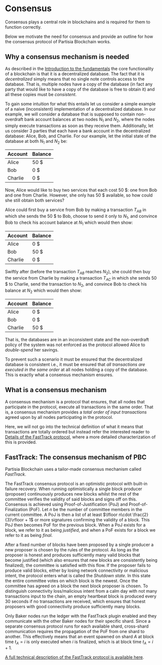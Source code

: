 # Consensus
Consensus plays a central role in blockchains and is required for them to function correctly. 

Below we motivate the need for consensus and provide an outline for how the consensus protocol of Partisia Blockchain works.

## Why a consensus mechanism is needed

As described in the [Introduction to the fundamentals](./introduction-to-the-fundamentals.md#what-is-a-blockchain) the core functionality of a blockchain is that it is a decentralized database. The fact that it is *decentralized* simply means that no single note controls access to the database. That is, multiple nodes have a copy of the database (in fact any party that would like to have a copy of the database is free to obtain it) and all these copies must be *consistent*.

To gain some intuition for what this entails let us consider a simple example of a naive (inconsistent) implementation of a decentralized database. In our example, we will consider a database that is supposed to contain non-overdraft bank account balances at two nodes $N_1$ and $N_2$, where the nodes simply execute transactions as soon as they receive them. Additionally, let us consider 3 parties that each have a bank account in the decentralized database: Alice, Bob, and Charlie. For our example, let the initial state of the database at both $N_1$ and $N_2$ be:

| Account | Balance |
|---------|---------|
| Alice   | 50 \$   |
| Bob     | 0 \$    |
| Charlie | 0 \$    |

Now, Alice would like to buy two services that each cost 50 \$: one from Bob and one from Charlie. However, she only has 50 \$ available, so how could she still obtain both services?

Alice could first buy a service from Bob by making a transaction $T_{AB}$ in which she sends the 50 \$ to Bob, choose to send it only to $N_1$, and convince Bob to check his account balance at $N_1$ which would then show: 

| Account | Balance |
|---------|---------|
| Alice   | 0  \$   |
| Bob     | 50 \$   |
| Charlie | 0 \$    |

Swiftly after (before the transaction $T_{AB}$ reaches $N_2$), she could then buy the service from Charlie by making a transaction $T_{AC}$ in which she sends 50 \$ to Charlie, send the transaction to $N_2$, and convince Bob to check his balance at $N_2$ which would then show: 

| Account | Balance |
|---------|---------|
| Alice   | 0  \$   |
| Bob     | 0 \$    |
| Charlie | 50 \$   |

That is, the databases are in an inconsistent state and the non-overdraft policy of the system was not enforced as the protocol allowed Alice to *double-spend* her savings.

To prevent such a scenario it must be ensured that the decentralized database is consistent i.e., it must be ensured that *all transactions are executed in the same order* at all nodes holding a copy of the database. This is exactly what a consensus mechanism ensures. 

## What is a consensus mechanism

A consensus mechanism is a protocol that ensures, that all nodes that participate in the protocol, execute all transactions in the same order. That is, a consensus mechanism provides a *total order of input transactions* agreed upon by all nodes participating in the protocol. 

Here, we will not go into the technical definition of what it means that transactions are totally ordered but instead refer the interested reader to [Details of the FastTrack protocol](#details-of-the-fasttrack-protocol), where a more detailed characterization of this is provided. 


## FastTrack: The consensus mechanism of PBC
Partisia Blockchain uses a tailor-made consensus mechanism called *FastTrack*. 

The FastTrack consensus protocol is an optimistic protocol with built-in failure recovery. When running optimistically a single block producer (proposer) continuously produces new blocks whilst the rest of the committee verifies the validity of said blocks and signs off on this. 
Consensus is achieved using Proof-of-Justification (PoJ) and Proof-of-Finalization (PoF). Let $n$ be the number of committee members in the current committee. A PoJ is then a list of at least $\lfloor n\cdot \frac{2}{3}\rfloor + 1$ or more signatures confirming the validity of a 
block. This PoJ then becomes PoF for the previous block. When a PoJ exists for a block, we refer to it as being *justified*, and when a PoF exists for a block we refer to it as being *final*.

After a fixed number of blocks have been proposed by a single producer a new proposer is chosen by the rules of the protocol. As long as the proposer is honest and produces sufficiently many valid blocks that become justified (which also ensures that new blocks are consistently being finalized), the committee is satisfied with this flow. 
If the proposer fails to produce valid blocks, either by losing network connectivity or malicious intent, the protocol enters what is called the *Shutdown state*. In this state the entire committee votes on which block is the newest. Once the committee has agreed on a block the next block proposer is chosen. To distinguish connectivity loss/malicious intent from a calm day with not many transactions input to the chain, an empty heartbeat block is produced every 30 seconds if no transactions are received, which ensures that honest proposers with good connectivity produce sufficiently many blocks.

Only Baker nodes run the ledger with the FastTrack plugin enabled and they communicate with the other Baker nodes for their specific shard. Since a separate consensus protocol runs for each available shard, cross-shard communication requires the propagation of the PoF from one shard to another. This effectively means that an event spawned on shard $A$ at block time $t_A = i$ is only executed when $i$ is finalized, which is at block time $t_A = i + 1$.

[A full technical description of the FastTrack protocol is available here](https://drive.google.com/file/d/1nxAMs95F3Y6LhibOjHiDVRgAN2Z51iLn/view).
